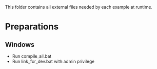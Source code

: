 This folder contains all external files needed by each example at runtime.

# Preparations
## Windows
* Run compile_all.bat
* Run link_for_dev.bat with admin privilege
